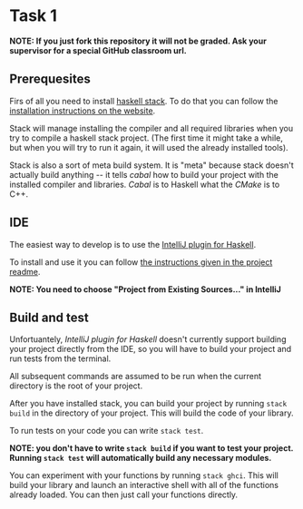 # Task 1

**NOTE: If you just fork this repository it will not be graded. Ask your supervisor for a special GitHub classroom url.**

## Prerequesites

Firs of all you need to install [haskell stack](https://docs.haskellstack.org/en/stable/README/). To do that you can follow the [installation instructions on the website](https://docs.haskellstack.org/en/stable/README/#how-to-install).

Stack will manage installing the compiler and all required libraries when you try to compile a haskell stack project. (The first time it might take a while, but when you will try to run it again, it will used the already installed tools).

Stack is also a sort of meta build system. It is "meta" because stack doesn't actually build anything -- it tells *cabal* how to build your project with the installed compiler and libraries. *Cabal* is to Haskell what the *CMake* is to C++.

## IDE

The easiest way to develop is to use the [IntelliJ plugin for Haskell](https://github.com/rikvdkleij/intellij-haskell).

To install and use it you can follow [the instructions given in the project readme](https://github.com/rikvdkleij/intellij-haskell#getting-started).

**NOTE: You need to choose "Project from Existing Sources..." in IntelliJ**

## Build and test

Unfortuantely, *IntelliJ plugin for Haskell* doesn't currently support building your project directly from the IDE, so you will have to build your project and run tests from the terminal.

All subsequent commands are assumed to be run when the current directory is the root of your project.

After you have installed stack, you can build your project by running `stack build` in the directory of your project. This will build the code of your library.

To run tests on your code you can write `stack test`.

**NOTE: you don't have to write `stack build` if you want to test your project. Running `stack test` will automatically build any necessary modules.**

You can experiment with your functions by running `stack ghci`. This will build your library and launch an interactive shell with all of the functions already loaded. You can then just call your functions directly.

